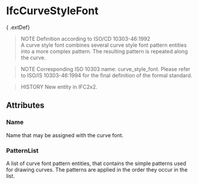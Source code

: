 # IfcCurveStyleFont

{ .extDef}
> NOTE  Definition according to ISO/CD 10303-46:1992  
> A curve style font combines several curve style font pattern entities into a more complex pattern. The resulting pattern is repeated along the curve.

> NOTE  Corresponding ISO 10303 name: curve_style_font. Please refer to ISO/IS 10303-46:1994 for the final definition of the formal standard.

> HISTORY  New entity in IFC2x2.

## Attributes

### Name
Name that may be assigned with the curve font.

### PatternList
A list of curve font pattern entities, that contains the simple patterns used for drawing curves. The patterns are applied in the order they occur in the list.
